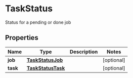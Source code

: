 

# TaskStatus

Status for a pending or done job

## Properties

| Name | Type | Description | Notes |
|------------ | ------------- | ------------- | -------------|
|**job** | [**TaskStatusJob**](TaskStatusJob.md) |  |  [optional] |
|**task** | [**TaskStatusTask**](TaskStatusTask.md) |  |  [optional] |



